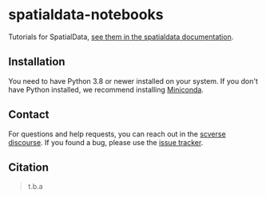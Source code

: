 # spatialdata-notebooks

Tutorials for SpatialData, [see them in the spatialdata documentation](https://spatialdata.scverse.org/en/latest/tutorials/index.html).

## Installation

You need to have Python 3.8 or newer installed on your system. If you don't have
Python installed, we recommend installing [Miniconda](https://docs.conda.io/en/latest/miniconda.html).

## Contact

For questions and help requests, you can reach out in the [scverse discourse][scverse-discourse].
If you found a bug, please use the [issue tracker][issue-tracker].

## Citation

> t.b.a

[scverse-discourse]: https://discourse.scverse.org/
[issue-tracker]: https://github.com/scverse/spatialdata-notebooks/issues
[changelog]: https://spatialdata-notebooks.readthedocs.io/latest/changelog.html
